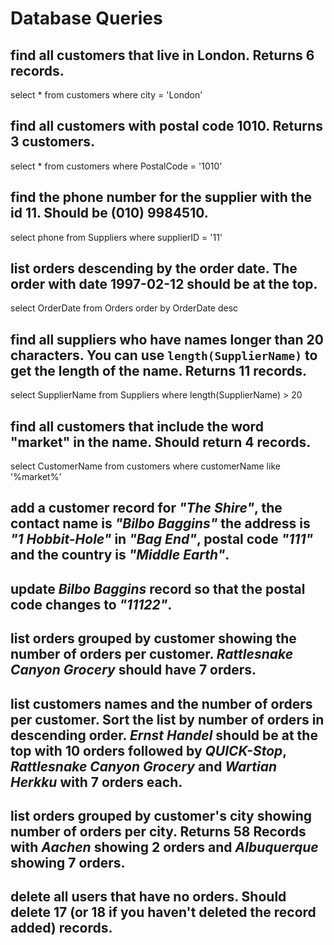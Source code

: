 # Database Queries

## find all customers that live in London. Returns 6 records.
select * from customers where city = 'London'

## find all customers with postal code 1010. Returns 3 customers.
select * from customers where PostalCode = '1010'

## find the phone number for the supplier with the id 11. Should be (010) 9984510.
select phone from Suppliers where supplierID = '11'

## list orders descending by the order date. The order with date 1997-02-12 should be at the top.
select OrderDate from Orders order by OrderDate desc

## find all suppliers who have names longer than 20 characters. You can use `length(SupplierName)` to get the length of the name. Returns 11 records.
select SupplierName from Suppliers where length(SupplierName) > 20

## find all customers that include the word "market" in the name. Should return 4 records.
select CustomerName from customers where customerName like '%market%'

## add a customer record for _"The Shire"_, the contact name is _"Bilbo Baggins"_ the address is _"1 Hobbit-Hole"_ in _"Bag End"_, postal code _"111"_ and the country is _"Middle Earth"_.

## update _Bilbo Baggins_ record so that the postal code changes to _"11122"_.

## list orders grouped by customer showing the number of orders per customer. _Rattlesnake Canyon Grocery_ should have 7 orders.

## list customers names and the number of orders per customer. Sort the list by number of orders in descending order. _Ernst Handel_ should be at the top with 10 orders followed by _QUICK-Stop_, _Rattlesnake Canyon Grocery_ and _Wartian Herkku_ with 7 orders each.

## list orders grouped by customer's city showing number of orders per city. Returns 58 Records with _Aachen_ showing 2 orders and _Albuquerque_ showing 7 orders.

## delete all users that have no orders. Should delete 17 (or 18 if you haven't deleted the record added) records.
